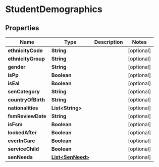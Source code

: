 
# StudentDemographics

## Properties
Name | Type | Description | Notes
------------ | ------------- | ------------- | -------------
**ethnicityCode** | **String** |  |  [optional]
**ethnicityGroup** | **String** |  |  [optional]
**gender** | **String** |  |  [optional]
**isPp** | **Boolean** |  |  [optional]
**isEal** | **Boolean** |  |  [optional]
**senCategory** | **String** |  |  [optional]
**countryOfBirth** | **String** |  |  [optional]
**nationalities** | **List&lt;String&gt;** |  |  [optional]
**fsmReviewDate** | **String** |  |  [optional]
**isFsm** | **Boolean** |  |  [optional]
**lookedAfter** | **Boolean** |  |  [optional]
**everInCare** | **Boolean** |  |  [optional]
**serviceChild** | **Boolean** |  |  [optional]
**senNeeds** | [**List&lt;SenNeed&gt;**](SenNeed.md) |  |  [optional]



